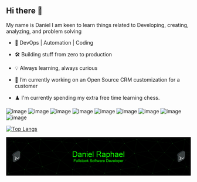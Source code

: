 ## Hi there 👋

My name is Daniel I am keen to learn things related to Developing, creating, analyzing, and problem solving

- 🎯 DevOps | Automation | Coding 
- 🛠 Building stuff from zero to production  
- 💡 Always learning, always curious

- 🔭 I’m currently working on an Open Source CRM  customization for a customer
- ♟️ I'm currently spending my extra free time learning chess.

![image](https://github.com/user-attachments/assets/57561dc2-ce49-4e7d-b33d-1c6e4df45f4f)
![image](https://github.com/user-attachments/assets/40ef2305-c747-4ef8-8909-bcea6e3879f5)
![image](https://github.com/user-attachments/assets/e74143c4-ff5f-4209-8cfd-2c7aa036b926)
![image](https://github.com/user-attachments/assets/311d0ecd-e07b-4ec6-8e4d-abafc6bfa869)
![image](https://github.com/user-attachments/assets/b3e67136-76d8-4e52-b278-dc0785b8392c)
![image](https://github.com/user-attachments/assets/98ff739e-e2f3-4eb2-b8f7-e9e34bfe0a20)
![image](https://github.com/user-attachments/assets/6b40aeeb-ebf6-48ce-8d50-f4bf29944b3e)
![image](https://github.com/user-attachments/assets/a54017b8-9937-4f16-946a-1b657d857a3e)
![image](https://github.com/user-attachments/assets/43b4cd2f-4ed6-4d9d-8529-204b80ff1204)

[![Top Langs](https://github-readme-stats1-seven-gamma.vercel.app/api/top-langs/?username=DanielRaphael1)](https://github.com/DanielRaphael1/github-readme-stats)

![Header](./gg.png)









